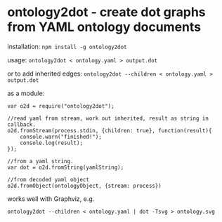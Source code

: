 ontology2dot - create dot graphs from YAML ontology documents
=============================================================

installation: `npm install -g ontology2dot`

usage: `ontology2dot < ontology.yaml > output.dot`

or to add inherited edges: `ontology2dot --children < ontology.yaml > output.dot`

as a module:

    var o2d = require("ontology2dot");

    //read yaml from stream, work out inherited, result as string in callback.
    o2d.fromStream(process.stdin, {children: true}, function(result){
        console.warn("finished!");
        console.log(result);
    });

    //from a yaml string.
    var dot = o2d.fromString(yamlString);

    //from decoded yaml object
    o2d.fromObject(ontologyObject, {stream: process})

works well with Graphviz, e.g.

    ontology2dot --children < ontology.yaml | dot -Tsvg > ontology.svg

